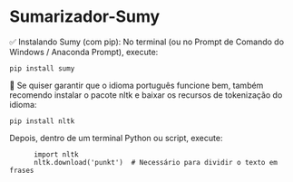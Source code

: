 # Sumarizador-Sumy

✅ Instalando Sumy (com pip):
No terminal (ou no Prompt de Comando do Windows / Anaconda Prompt), execute:

    pip install sumy
🔄 Se quiser garantir que o idioma português funcione bem, também recomendo instalar o pacote nltk e baixar os recursos de tokenização do idioma:

    pip install nltk

Depois, dentro de um terminal Python ou script, execute:

          import nltk
          nltk.download('punkt')  # Necessário para dividir o texto em frases
